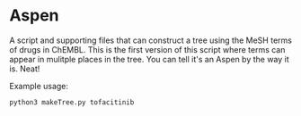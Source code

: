# Aspen
A script and supporting files that can construct a tree using the MeSH terms of drugs in ChEMBL. This is the first version of this script where terms can appear in mulitple places in the tree. You can tell it's an Aspen by the way it is. Neat!

Example usage:
```
python3 makeTree.py tofacitinib
```
